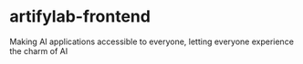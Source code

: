 # artifylab-frontend
Making AI applications accessible to everyone, letting everyone experience the charm of AI
